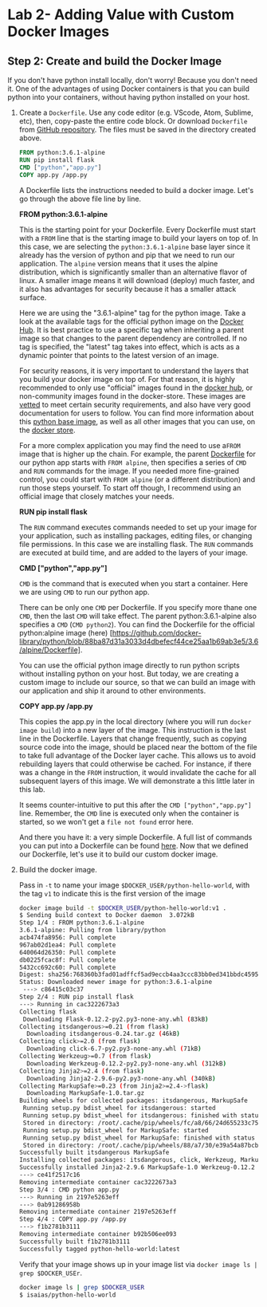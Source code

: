 # Lab 2- Adding Value with Custom Docker Images

## Step 2: Create and build the Docker Image

If you don't have python install locally, don't worry! Because you don't need it. One of the advantages of using Docker containers is that you can build python into your containers, without having python installed on your host. 

1. Create a `Dockerfile`.  Use any code editor (e.g. VScode, Atom, Sublime, etc), then, copy-paste the entire code block. Or download `Dockerfile` from [GitHub repository](https://github.com/IraAngeles-IBM/docker101/tree/master/files). The files must be saved in the directory created above.

    ```DockerFile
    FROM python:3.6.1-alpine
    RUN pip install flask
    CMD ["python","app.py"]
    COPY app.py /app.py
    ```

    A Dockerfile lists the instructions needed to build a docker image. Let's go through the above file line by line.

    **FROM python:3.6.1-alpine**

    This is the starting point for your Dockerfile. Every Dockerfile must start with a `FROM` line that is the starting image to build your layers on top of. In this case, we are selecting the `python:3.6.1-alpine` base layer since it already has the version of python and pip that we need to run our application. The `alpine` version means that it uses the alpine distribution, which is significantly smaller than an alternative flavor of linux. A smaller image means it will download (deploy) much faster, and it also has advantages for security because it has a smaller attack surface.

    Here we are using the "3.6.1-alpine" tag for the python image. Take a look at the available tags for the official python image on the [Docker Hub](https://hub.docker.com/_/python/). It is best practice to use a specific tag when inheriting a parent image so that changes to the parent dependency are controlled. If no tag is specified, the "latest" tag takes into effect, which is acts as a dynamic pointer that points to the latest version of an image. 

    For security reasons, it is very important to understand the layers that you build your docker image on top of. For that reason, it is highly recommended to only use "official" images found in the [docker hub](https://hub.docker.com/), or non-community images found in the docker-store. These images are [vetted](https://docs.docker.com/docker-hub/official_repos/) to meet certain security requirements, and also have very good documentation for users to follow. You can find more information about this [python base image](https://store.docker.com/images/python), as well as all other images that you can use, on the [docker store](https://store.docker.com/).

    For a more complex application you may find the need to use a`FROM` image that is higher up the chain. For example, the parent [Dockerfile](https://github.com/docker-library/python/blob/88ba87d31a3033d4dbefecf44ce25aa1b69ab3e5/3.6/alpine/Dockerfile) for our python app  starts with `FROM alpine`, then specifies a series of `CMD` and `RUN` commands for the image. If you needed more fine-grained control, you could start with `FROM alpine` (or a different distribution) and run those steps yourself. To start off though, I recommend using an official image that closely matches your needs.

    **RUN pip install flask**

    The `RUN` command executes commands needed to set up your image for your application, such as installing packages, editing files, or changing file permissions. In this case we are installing flask. The `RUN` commands are executed at build time, and are added to the layers of your image. 

    **CMD ["python","app.py"]**

    `CMD` is the command that is executed when you start a container. Here we are using `CMD` to run our python app. 

    There can be only one `CMD` per Dockerfile. If you specify more thane one `CMD`, then the last `CMD` will take effect. The parent python:3.6.1-alpine also specifies a `CMD` (`CMD python2`). You can find the Dockerfile for the official python:alpine image (here) [https://github.com/docker-library/python/blob/88ba87d31a3033d4dbefecf44ce25aa1b69ab3e5/3.6/alpine/Dockerfile]. 

    You can use the official python image directly to run python scripts without installing python on your host. But today, we are creating a custom image to include our source, so that we can build an image with our application and ship it around to other environments.

    **COPY app.py /app.py**

    This copies the app.py in the local directory (where you will run `docker image build`) into a new layer of the image. This instruction is the last line in the Dockerfile. Layers that change frequently, such as copying source code into the image, should be placed near the bottom of the file to take full advantage of the Docker layer cache. This allows us to avoid rebuilding layers that could otherwise be cached. For instance, if there was a change in the `FROM` instruction, it would invalidate the cache for all subsequent layers of this image. We will demonstrate a this little later in this lab.

    It seems counter-intuitive to put this after the `CMD ["python","app.py"]` line. Remember, the `CMD` line is executed only when the container is started, so we won't get a `file not found` error here. 

    And there you have it: a very simple Dockerfile. A full list of commands you can put into a Dockerfile can be found [here](https://docs.docker.com/engine/reference/builder/). Now that we defined our Dockerfile, let's use it to build our custom docker image.

1. Build the docker image. 

    Pass in `-t` to name your image `$DOCKER_USER/python-hello-world`, with the tag `v1` to indicate this is the first version of the image

    ```sh
    docker image build -t $DOCKER_USER/python-hello-world:v1 .
    $ Sending build context to Docker daemon  3.072kB
    Step 1/4 : FROM python:3.6.1-alpine
    3.6.1-alpine: Pulling from library/python
    acb474fa8956: Pull complete 
    967ab02d1ea4: Pull complete 
    640064d26350: Pull complete 
    db0225fcac8f: Pull complete 
    5432cc692c60: Pull complete 
    Digest: sha256:768360b3fad01adffcf5ad9eccb4aa3ccc83bb0ed341bbdc45951e89335082ce
    Status: Downloaded newer image for python:3.6.1-alpine
     ---> c86415c03c37
    Step 2/4 : RUN pip install flask
    ---> Running in cac3222673a3
    Collecting flask
     Downloading Flask-0.12.2-py2.py3-none-any.whl (83kB)
    Collecting itsdangerous>=0.21 (from flask)
      Downloading itsdangerous-0.24.tar.gz (46kB)
    Collecting click>=2.0 (from flask)
      Downloading click-6.7-py2.py3-none-any.whl (71kB)
    Collecting Werkzeug>=0.7 (from flask)
      Downloading Werkzeug-0.12.2-py2.py3-none-any.whl (312kB)
    Collecting Jinja2>=2.4 (from flask)
      Downloading Jinja2-2.9.6-py2.py3-none-any.whl (340kB)
    Collecting MarkupSafe>=0.23 (from Jinja2>=2.4->flask)
      Downloading MarkupSafe-1.0.tar.gz
    Building wheels for collected packages: itsdangerous, MarkupSafe
     Running setup.py bdist_wheel for itsdangerous: started
     Running setup.py bdist_wheel for itsdangerous: finished with status 'done'
     Stored in directory: /root/.cache/pip/wheels/fc/a8/66/24d655233c757e178d45dea2de22a04c6d92766abfb741129a
     Running setup.py bdist_wheel for MarkupSafe: started
     Running setup.py bdist_wheel for MarkupSafe: finished with status 'done'
     Stored in directory: /root/.cache/pip/wheels/88/a7/30/e39a54a87bcbe25308fa3ca64e8ddc75d9b3e5afa21ee32d57
    Successfully built itsdangerous MarkupSafe
    Installing collected packages: itsdangerous, click, Werkzeug, MarkupSafe, Jinja2, flask
    Successfully installed Jinja2-2.9.6 MarkupSafe-1.0 Werkzeug-0.12.2 click-6.7 flask-0.12.2 itsdangerous-0.24
    ---> ce41f2517c16
    Removing intermediate container cac3222673a3
    Step 3/4 : CMD python app.py
    ---> Running in 2197e5263eff
    ---> 0ab91286958b
    Removing intermediate container 2197e5263eff
    Step 4/4 : COPY app.py /app.py
    ---> f1b2781b3111
    Removing intermediate container b92b506ee093
    Successfully built f1b2781b3111
    Successfully tagged python-hello-world:latest
    ```

    Verify that your image shows up in your image list via `docker image ls | grep $DOCKER_USEr`.

    ```sh
    docker image ls | grep $DOCKER_USER
    $ isaias/python-hello-world                                                                                                                                       v1                  7feaf028e337        9 seconds ago       98.7MB
    ```

